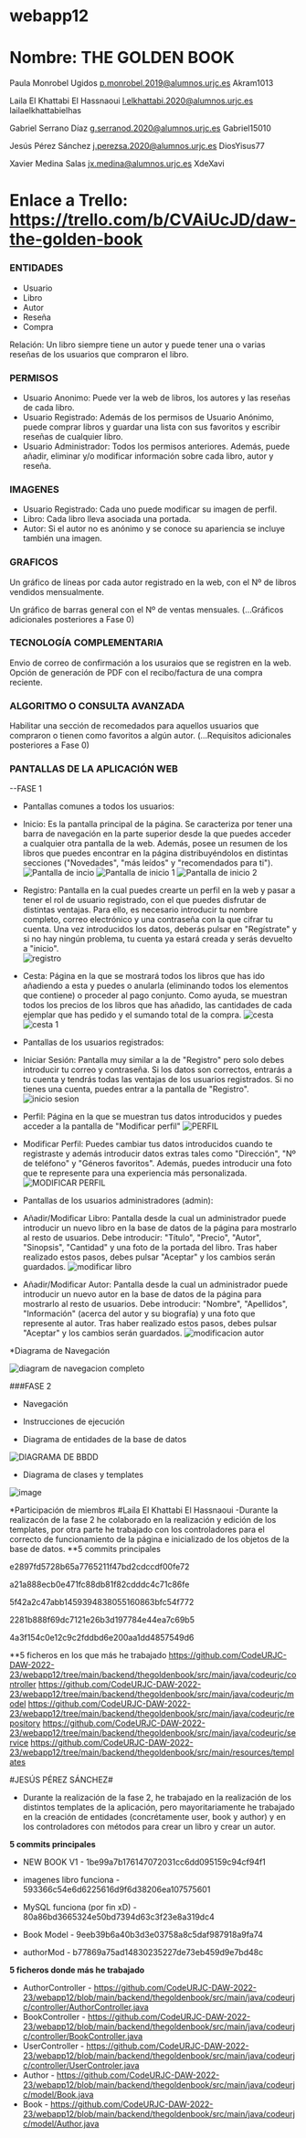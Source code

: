 # webapp12

# Nombre: THE GOLDEN BOOK

Paula Monrobel Ugidos           p.monrobel.2019@alumnos.urjc.es     Akram1013

Laila El Khattabi El Hassnaoui	l.elkhattabi.2020@alumnos.urjc.es   lailaelkhattabielhas

Gabriel Serrano Díaz            g.serranod.2020@alumnos.urjc.es     Gabriel15010

Jesús Pérez Sánchez             j.perezsa.2020@alumnos.urjc.es      DiosYisus77

Xavier Medina Salas             jx.medina@alumnos.urjc.es           XdeXavi

# Enlace a Trello: https://trello.com/b/CVAiUcJD/daw-the-golden-book

### ENTIDADES

* Usuario
* Libro
* Autor
* Reseña
* Compra

Relación: Un libro siempre tiene un autor y puede tener una o varias reseñas de los usuarios que compraron el libro.

### PERMISOS

* Usuario Anonimo: Puede ver la web de libros, los autores y las reseñas de cada libro. 
* Usuario Registrado: Además de los permisos de Usuario Anónimo, puede comprar libros y guardar una lista con sus favoritos y escribir reseñas de cualquier libro.
* Usuario Administrador: Todos los permisos anteriores. Además, puede añadir, eliminar y/o modificar información sobre cada libro, autor y reseña.

### IMAGENES

* Usuario Registrado: Cada uno puede modificar su imagen de perfil.
* Libro: Cada libro lleva asociada una portada.
* Autor: Si el autor no es anónimo y se conoce su apariencia se incluye también una imagen.

### GRAFICOS

Un gráfico de líneas por cada autor registrado en la web, con el Nº de libros vendidos mensualmente.

Un gráfico de barras general con el Nº de ventas mensuales. 
(...Gráficos adicionales posteriores a Fase 0)


### TECNOLOGÍA COMPLEMENTARIA

Envio de correo de confirmación a los usuraios que se registren en la web.
Opción de generación de PDF con el recibo/factura de una compra reciente.

### ALGORITMO O CONSULTA AVANZADA

Habilitar una sección de recomedados para aquellos usuarios que compraron o tienen como favoritos a algún autor.
(...Requisitos adicionales posteriores a Fase 0)


### PANTALLAS DE LA APLICACIÓN WEB 

--FASE 1  

* Pantallas comunes a todos los usuarios: 

* Inicio: Es la pantalla principal de la página. Se caracteriza por tener una barra de navegación en la parte superior desde la que  puedes acceder a cualquier otra pantalla de la web. Además, posee un resumen de los libros que puedes encontrar en la página distribuyéndolos en distintas secciones ("Novedades", "más leídos" y "recomendados para ti"). 
![Pantalla de incio](https://user-images.githubusercontent.com/123741250/218403579-e5c02bc8-ca25-4ee3-a86a-982ff139ecae.png)
![Pantalla de inicio 1](https://user-images.githubusercontent.com/123741250/218403588-56bb7183-7409-4496-8566-fdc0f45110b0.png)
![Pantalla de inicio 2](https://user-images.githubusercontent.com/123741250/218403592-cf0c60af-c9b6-4317-a47a-964d2b5d7845.png)

* Registro: Pantalla en la cual puedes crearte un perfil en la web y pasar a tener el rol de usuario registrado, con el que puedes disfrutar de distintas ventajas. Para ello, es necesario introducir tu nombre completo, correo electrónico y una contraseña con la que cifrar tu cuenta. Una vez introducidos los datos, deberás pulsar en "Regístrate" y si no hay ningún problema, tu cuenta ya estará creada y serás devuelto a "inicio".  
![registro](https://user-images.githubusercontent.com/123741250/218403613-14e3809b-0a44-48e9-b8aa-c2a35474c845.png)

 * Cesta: Página en la que se mostrará todos los libros que has ido añadiendo a esta y puedes o anularla (eliminando todos los elementos que contiene) o proceder al pago conjunto. Como ayuda, se muestran todos los precios de los libros que has añadido, las cantidades de cada ejemplar que has pedido y el sumando total de la compra. 
![cesta](https://user-images.githubusercontent.com/123741250/218403640-fe820053-5f74-449d-9270-160da87a8502.png)
![cesta 1](https://user-images.githubusercontent.com/123741250/218403649-b8d54e0c-6e25-42b5-9dfd-90eea372268d.png)

* Pantallas de los usuarios registrados: 

* Iniciar Sesión: Pantalla muy similar a la de "Registro" pero solo debes introducir tu correo y contraseña. Si los datos son correctos, entrarás a tu cuenta y tendrás todas las ventajas de los usuarios registrados. Si no tienes una cuenta, puedes entrar a la pantalla de "Registro". 
![inicio sesion](https://user-images.githubusercontent.com/123741250/218403721-87ce2e7a-bb3b-4dd8-b4c3-04c4f33e81d7.png)

* Perfil: Página en la que se muestran tus datos introducidos y puedes acceder a la pantalla de "Modificar perfil" 
![PERFIL](https://user-images.githubusercontent.com/123741250/218403782-dd0ffcb9-3904-461b-a455-b78f6c44d028.png)
* Modificar Perfil: Puedes cambiar tus datos introducidos cuando te registraste y además introducir datos extras tales como "Dirección", "Nº de teléfono" y "Géneros favoritos". Además, puedes introducir una foto que te represente para una experiencia más personalizada. 
![MODIFICAR PERFIL](https://user-images.githubusercontent.com/123741250/218403807-eccaa12e-943d-4c51-a982-1e742464f9a9.png)
* Pantallas de los usuarios administradores (admin): 

* Añadir/Modificar Libro: Pantalla desde la cual un administrador puede introducir un nuevo libro en la base de datos de la página para mostrarlo al resto de usuarios. Debe introducir: "Título", "Precio", "Autor", "Sinopsis", "Cantidad" y una foto de la portada del libro. Tras haber realizado estos pasos, debes pulsar "Aceptar" y los cambios serán guardados. 
![modificar libro](https://user-images.githubusercontent.com/123741250/218403868-444c6518-6514-456e-a521-d4a2acc9b4cc.png)

* Añadir/Modificar Autor: Pantalla desde la cual un administrador puede introducir un nuevo autor en la base de datos de la página para mostrarlo al resto de usuarios. Debe introducir: "Nombre", "Apellidos", "Información" (acerca del autor y su biografía) y una foto que represente al autor. Tras haber realizado estos pasos, debes pulsar "Aceptar" y los cambios serán guardados. 
![modificacion autor](https://user-images.githubusercontent.com/123741250/218403928-c6e4f8b7-0938-4a13-8ea0-d2ffb85152c2.png)



*Diagrama de Navegación
 
 



![diagram de navegacion completo](https://user-images.githubusercontent.com/123741250/218428540-8080e049-ea30-4d82-8f57-f911f9dae78c.png)

 ###FASE 2 
 
 * Navegación
 
 * Instrucciones de ejecución 
 
 * Diagrama de entidades de la base de datos 
 



![DIAGRAMA DE BBDD](https://user-images.githubusercontent.com/123741250/224628859-d0a22e8f-5c7c-4a4e-8fe8-1e4eb3f21d57.PNG)


* Diagrama de clases y templates

![image](https://user-images.githubusercontent.com/103439723/224640172-9296fdd4-4ce4-4a03-baf3-989132cd174e.png)


*Participación de miembros
#Laila El Khattabi El Hassnaoui 
-Durante la realizacón de la fase 2 he colaborado en la realización y edición de los templates, por otra parte he trabajado  con los controladores para el correcto de funcionamiento de la página  e inicializado de los objetos de la base de datos.
**5 commits principales

e2897fd5728b65a7765211f47bd2cdccdf00fe72

a21a888ecb0e471fc88db81f82cdddc4c71c86fe

5f42a2c47abb1459394838055160863bfc54f772

2281b888f69dc7121e26b3d197784e44ea7c69b5

4a3f154c0e12c9c2fddbd6e200aa1dd4857549d6

**5 ficheros en los que más he trabajado
https://github.com/CodeURJC-DAW-2022-23/webapp12/tree/main/backend/thegoldenbook/src/main/java/codeurjc/controller
https://github.com/CodeURJC-DAW-2022-23/webapp12/tree/main/backend/thegoldenbook/src/main/java/codeurjc/model
https://github.com/CodeURJC-DAW-2022-23/webapp12/tree/main/backend/thegoldenbook/src/main/java/codeurjc/repository
https://github.com/CodeURJC-DAW-2022-23/webapp12/tree/main/backend/thegoldenbook/src/main/java/codeurjc/service
https://github.com/CodeURJC-DAW-2022-23/webapp12/tree/main/backend/thegoldenbook/src/main/resources/templates

#JESÚS PÉREZ SÁNCHEZ#
- Durante la realización de la fase 2, he trabajado en la realización de los distintos templates de la aplicación, pero mayoritariamente he trabajado en la creación de entidades (concrétamente user, book y author) y en los controladores con métodos para crear un libro y crear un autor. 

**5 commits principales**

* NEW BOOK V1 - 1be99a7b176147072031cc6dd095159c94cf94f1

* imagenes libro funciona - 593366c54e6d6225616d9f6d38206ea107575601

* MySQL funciona (por fin xD) - 80a86bd3665324e50bd7394d63c3f23e8a319dc4

* Book Model - 9eeb39b6a40b3d3e03758a8c5daf987918a9fa74

* authorMod - b77869a75ad14830235227de73eb459d9e7bd48c

**5 ficheros donde más he trabajado**
* AuthorController - https://github.com/CodeURJC-DAW-2022-23/webapp12/blob/main/backend/thegoldenbook/src/main/java/codeurjc/controller/AuthorController.java
* BookController - https://github.com/CodeURJC-DAW-2022-23/webapp12/blob/main/backend/thegoldenbook/src/main/java/codeurjc/controller/BookController.java
* UserController - https://github.com/CodeURJC-DAW-2022-23/webapp12/blob/main/backend/thegoldenbook/src/main/java/codeurjc/controller/UserControler.java
* Author - https://github.com/CodeURJC-DAW-2022-23/webapp12/blob/main/backend/thegoldenbook/src/main/java/codeurjc/model/Book.java
* Book - https://github.com/CodeURJC-DAW-2022-23/webapp12/blob/main/backend/thegoldenbook/src/main/java/codeurjc/model/Author.java
